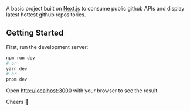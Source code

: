 A basic project built on [Next.js](https://nextjs.org/) to consume public github APIs and display latest hottest github repositories.

## Getting Started

First, run the development server:

```bash
npm run dev
# or
yarn dev
# or
pnpm dev
```

Open [http://localhost:3000](http://localhost:3000) with your browser to see the result.

Cheers :beers: